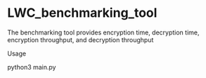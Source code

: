 # LWC_benchmarking_tool
The benchmarking tool provides encryption time, decryption time, encryption throughput, and decryption throughput


Usage 

python3 main.py 